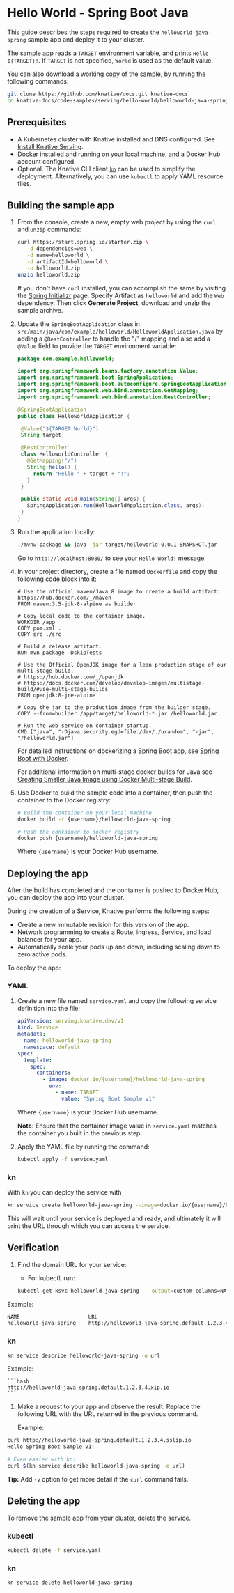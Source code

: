 # Hello World - Spring Boot Java

This guide describes the steps required to create the `helloworld-java-spring` sample app and deploy it to your cluster.

The sample app reads a `TARGET` environment variable, and prints `Hello ${TARGET}!`. If `TARGET` is not specified, `World` is used as the default value.

You can also download a working copy of the sample, by running the following commands:

```bash
git clone https://github.com/knative/docs.git knative-docs
cd knative-docs/code-samples/serving/hello-world/helloworld-java-spring
```

## Prerequisites

- A Kubernetes cluster with Knative installed and DNS configured. See
  [Install Knative Serving](https://knative.dev/docs/install/serving/install-serving-with-yaml).
- [Docker](https://www.docker.com) installed and running on your local machine, and a Docker Hub account configured.
- Optional. The Knative CLI client [`kn`](https://github.com/knative/client/releases) can be used to simplify the deployment. Alternatively, you can use `kubectl` to apply YAML resource files.

## Building the sample app

1. From the console, create a new, empty web project by using the `curl` and `unzip`
   commands:

    ```bash
    curl https://start.spring.io/starter.zip \
       -d dependencies=web \
       -d name=helloworld \
       -d artifactId=helloworld \
       -o helloworld.zip
    unzip helloworld.zip
    ```

   If you don't have `curl` installed, you can accomplish the same by visiting the
   [Spring Initializr](https://start.spring.io/) page. Specify Artifact as
   `helloworld` and add the `Web` dependency. Then click **Generate Project**,
   download and unzip the sample archive.

1. Update the `SpringBootApplication` class in
   `src/main/java/com/example/helloworld/HelloworldApplication.java` by adding a
   `@RestController` to handle the "/" mapping and also add a `@Value` field to
   provide the `TARGET` environment variable:

    ```java
    package com.example.helloworld;

    import org.springframework.beans.factory.annotation.Value;
    import org.springframework.boot.SpringApplication;
    import org.springframework.boot.autoconfigure.SpringBootApplication;
    import org.springframework.web.bind.annotation.GetMapping;
    import org.springframework.web.bind.annotation.RestController;

    @SpringBootApplication
    public class HelloworldApplication {

     @Value("${TARGET:World}")
     String target;

     @RestController
     class HelloworldController {
       @GetMapping("/")
       String hello() {
         return "Hello " + target + "!";
       }
     }

     public static void main(String[] args) {
       SpringApplication.run(HelloworldApplication.class, args);
     }
    }
    ```

1. Run the application locally:

    ```bash
    ./mvnw package && java -jar target/helloworld-0.0.1-SNAPSHOT.jar
    ```

   Go to `http://localhost:8080/` to see your `Hello World!` message.

1. In your project directory, create a file named `Dockerfile` and copy the following code block into it:

    ```docker
    # Use the official maven/Java 8 image to create a build artifact: https://hub.docker.com/_/maven
    FROM maven:3.5-jdk-8-alpine as builder

    # Copy local code to the container image.
    WORKDIR /app
    COPY pom.xml .
    COPY src ./src

    # Build a release artifact.
    RUN mvn package -DskipTests

    # Use the Official OpenJDK image for a lean production stage of our multi-stage build.
    # https://hub.docker.com/_/openjdk
    # https://docs.docker.com/develop/develop-images/multistage-build/#use-multi-stage-builds
    FROM openjdk:8-jre-alpine

    # Copy the jar to the production image from the builder stage.
    COPY --from=builder /app/target/helloworld-*.jar /helloworld.jar

    # Run the web service on container startup.
    CMD ["java", "-Djava.security.egd=file:/dev/./urandom", "-jar", "/helloworld.jar"]

    ```
   For detailed instructions on dockerizing a Spring Boot app, see [Spring Boot with Docker](https://spring.io/guides/gs/spring-boot-docker/).

   For additional information on multi-stage docker builds for Java see [Creating Smaller Java Image using Docker Multi-stage Build](http://blog.arungupta.me/smaller-java-image-docker-multi-stage-build/).

1. Use Docker to build the sample code into a container, then push the container to the Docker registry:

    ```bash
    # Build the container on your local machine
    docker build -t {username}/helloworld-java-spring .

    # Push the container to docker registry
    docker push {username}/helloworld-java-spring
    ```
   Where `{username}` is your Docker Hub username.


## Deploying the app

After the build has completed and the container is pushed to Docker Hub, you can deploy the app into your cluster.

During the creation of a Service, Knative performs the following steps:

- Create a new immutable revision for this version of the app.
- Network programming to create a Route, ingress, Service, and load balancer for your app.
- Automatically scale your pods up and down, including scaling down to zero active pods.

To deploy the app:

### YAML

1. Create a new file named `service.yaml` and copy the following service definition
   into the file:

    ```yaml
    apiVersion: serving.knative.dev/v1
    kind: Service
    metadata:
      name: helloworld-java-spring
      namespace: default
    spec:
      template:
        spec:
          containers:
            - image: docker.io/{username}/helloworld-java-spring
              env:
                - name: TARGET
                  value: "Spring Boot Sample v1"
    ```
    Where `{username}` is your Docker Hub username.

    **Note:** Ensure that the container image value in `service.yaml` matches the container you built in the previous step.

1. Apply the YAML file by running the command:

    ```bash
    kubectl apply -f service.yaml
    ```

### kn

With `kn` you can deploy the service with

```bash
kn service create helloworld-java-spring --image=docker.io/{username}/helloworld-java-spring --env TARGET="Spring Boot Sample v1"
```

This will wait until your service is deployed and ready, and ultimately it will print the URL through which you can access the service.

## Verification

1. Find the domain URL for your service:

    - For kubectl, run:

    ```bash
    kubectl get ksvc helloworld-java-spring  --output=custom-columns=NAME:.metadata.name,URL:.status.url
    ```

Example:

```bash
NAME                      URL
helloworld-java-spring    http://helloworld-java-spring.default.1.2.3.4.xip.io
```

### kn

```bash
kn service describe helloworld-java-spring -o url
```

Example:

    ```bash
    http://helloworld-java-spring.default.1.2.3.4.xip.io
    ```

1. Make a request to your app and observe the result. Replace
   the following URL with the URL returned in the previous command.

    Example:

```bash
curl http://helloworld-java-spring.default.1.2.3.4.sslip.io
Hello Spring Boot Sample v1!

# Even easier with kn:
curl $(kn service describe helloworld-java-spring -o url)
```

**Tip:** Add `-v` option to get more detail if the `curl` command fails.

## Deleting the app

To remove the sample app from your cluster, delete the service.

### kubectl
```bash
kubectl delete -f service.yaml
```

### kn
```bash
kn service delete helloworld-java-spring
```

